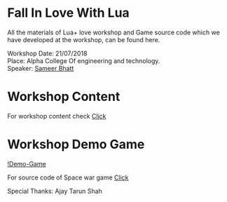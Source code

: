 # Fall In Love With Lua

All the materials of Lua+ love workshop and Game source code which we have developed at the workshop, can be found here.

Workshop Date: 21/07/2018</br>
Place: Alpha College Of engineering and technology.</br>
Speaker: [Sameer Bhatt](https://github.com/bhattsameer)

# Workshop Content

For workshop content check [Click](https://github.com/TheTuringClub/Fall-In-Love-With-Lua/blob/master/content)

# Workshop Demo Game

[!Demo-Game](https://github.com/TheTuringClub/Fall-In-Love-With-Lua/blob/master/demo-game.png)

For source code of Space war game [Click](https://github.com/TheTuringClub/Fall-In-Love-With-Lua/blob/master/space-war-demo)

Special Thanks:
Ajay Tarun Shah 

